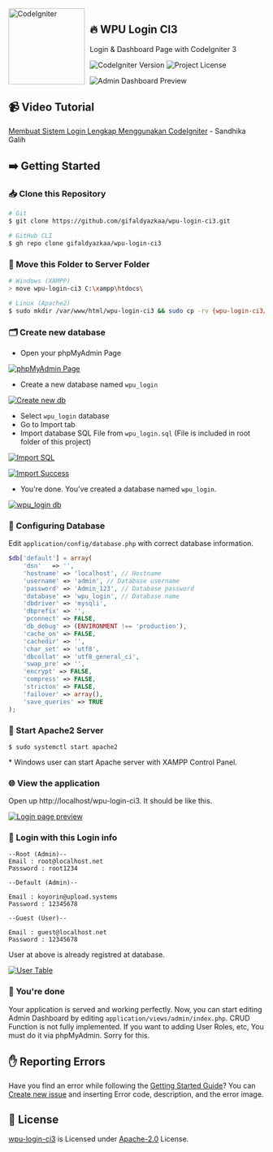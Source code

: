 <a href="https://codeigniter.com">
    <img src="https://cdn.upload.systems/uploads/R0qZHQM3.png" alt="CodeIgniter" style="float: left; margin: 0 10px 0 0; pointer-events: none;" align="left" height="150" width="150">
</a>

## 🔥 WPU Login CI3

Login & Dashboard Page with CodeIgniter 3

![CodeIgniter Version](https://img.shields.io/badge/CodeIgniter-v3.1.10-%23EF4223?style=for-the-badge&logo=codeigniter) ![Project License](https://img.shields.io/github/license/gifaldyazkaa/wpu-login-ci3?style=for-the-badge)

![Admin Dashboard Preview](https://cdn.upload.systems/uploads/D9TsObVa.png)

## 📹 Video Tutorial

[Membuat Sistem Login Lengkap Menggunakan CodeIgniter](https://youtube.com/playlist?list=PLFIM0718LjIXU8ul9FiN-owk04cQKtHPw) - Sandhika Galih

## ➡️ Getting Started

### 📥 Clone this Repository

```sh
# Git
$ git clone https://github.com/gifaldyazkaa/wpu-login-ci3.git

# GitHub CLI
$ gh repo clone gifaldyazkaa/wpu-login-ci3
```

### 📑 Move this Folder to Server Folder

```sh
# Windows (XAMPP)
> move wpu-login-ci3 C:\xampp\htdocs\

# Linux (Apache2)
$ sudo mkdir /var/www/html/wpu-login-ci3 && sudo cp -rv {wpu-login-ci3/*,wpu-login-ci3/.*} /var/www/html/wpu-login-ci3
```

### 🗂️ Create new database

- Open your phpMyAdmin Page

[![phpMyAdmin Page](https://cdn.upload.systems/uploads/w3S7RC1I.png)](https://i.upload.systems/w3S7RC1I)

- Create a new database named `wpu_login`

[![Create new db](https://cdn.upload.systems/uploads/GrbhFDfQ.png)](https://i.upload.systems/GrbhFDfQ)

- Select `wpu_login` database
- Go to Import tab
- Import database SQL File from `wpu_login.sql` (File is included in root folder of this project)

[![Import SQL](https://cdn.upload.systems/uploads/baQk5z70.png)](https://i.upload.systems/baQk5z70)

[![Import Success](https://cdn.upload.systems/uploads/j5SNpnok.png)](https://i.upload.systems/j5SNpnok)

- You're done. You've created a database named `wpu_login`.

[![wpu_login db](https://cdn.upload.systems/uploads/k9DrXyT3.png)](https://i.upload.systems/k9DrXyT3)

### 🔧 Configuring Database

Edit `application/config/database.php` with correct database information.

```php
$db['default'] = array(
	'dsn'	=> '',
	'hostname' => 'localhost', // Hostname
	'username' => 'admin', // Database username
	'password' => 'Admin_123', // Database password
	'database' => 'wpu_login', // Database name
	'dbdriver' => 'mysqli',
	'dbprefix' => '',
	'pconnect' => FALSE,
	'db_debug' => (ENVIRONMENT !== 'production'),
	'cache_on' => FALSE,
	'cachedir' => '',
	'char_set' => 'utf8',
	'dbcollat' => 'utf8_general_ci',
	'swap_pre' => '',
	'encrypt' => FALSE,
	'compress' => FALSE,
	'stricton' => FALSE,
	'failover' => array(),
	'save_queries' => TRUE
);
```

### 🔌 Start Apache2 Server

```
$ sudo systemctl start apache2
```

\* Windows user can start Apache server with XAMPP Control Panel.

### 🌐 View the application

Open up http://localhost/wpu-login-ci3. It should be like this.

[![Login page preview](https://cdn.upload.systems/uploads/zIfKLnyH.png)](https://i.upload.systems/zIfKLnyH)

### 👤 Login with this Login info

```
--Root (Admin)--
Email : root@localhost.net
Password : root1234

--Default (Admin)--

Email : koyorin@upload.systems
Password : 12345678

--Guest (User)--

Email : guest@localhost.net
Password : 12345678
```

User at above is already registred at database.

[![User Table](https://cdn.upload.systems/uploads/Lrwjj2MC.png)](https://i.upload.systems/Lrwjj2MC)

### 🎉 You're done

Your application is served and working perfectly. Now, you can start editing Admin Dashboard by editing `application/views/admin/index.php`. CRUD Function is not fully implemented. If you want to adding User Roles, etc, You must do it via phpMyAdmin. Sorry for this.

## ✋ Reporting Errors

Have you find an error while following the [Getting Started Guide](#-getting-started)? You can [Create new issue](https://github.com/gifaldyazkaa/wpu-login-ci3/issues/new) and inserting Error code, description, and the error image.

## 📃 License

[wpu-login-ci3](#) is Licensed under [Apache-2.0](./LICENSE) License.

